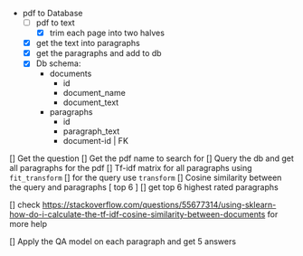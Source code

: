 

- pdf to Database
  - [ ] pdf to text
    - [X] trim each page into two halves
  - [X] get the text into paragraphs
  - [X] get the paragraphs and add to db
  - [X] Db schema:
     -  documents
        -  id
        -  document_name
        -  document_text
     -  paragraphs
        -  id
        -  paragraph_text
        -  document-id | FK

[] Get the question
[] Get the pdf name to search for
[] Query the db and get all paragraphs for the pdf
[] Tf-idf matrix for all paragraphs using `fit_transform` 
[] for the query use `transform`
[] Cosine similarity between the query and paragraphs [ top 6 ]
[] get top 6 highest rated paragraphs

[] check https://stackoverflow.com/questions/55677314/using-sklearn-how-do-i-calculate-the-tf-idf-cosine-similarity-between-documents for more help
  
[] Apply the QA model on each paragraph and get 5 answers